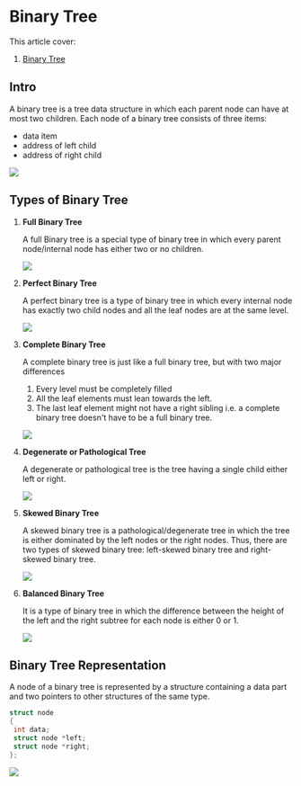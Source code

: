 # Binary Tree

This article cover:
1. [Binary Tree](https://www.programiz.com/dsa/binary-tree)

## Intro

A binary tree is a tree data structure in which each parent node can have at most two children. Each node of a binary tree consists of three items:

* data item
* address of left child
* address of right child

![](./../assets/img/binary_tree_1.webp)

## Types of Binary Tree

1. **Full Binary Tree**

    A full Binary tree is a special type of binary tree in which every parent node/internal node has either two or no children.

    ![](./../assets/img/full-binary-tree_0.webp)


2. **Perfect Binary Tree**

    A perfect binary tree is a type of binary tree in which every internal node has exactly two child nodes and all the leaf nodes are at the same level.

    ![](./../assets/img/perfect-binary-tree_0.webp)


3. **Complete Binary Tree**

    A complete binary tree is just like a full binary tree, but with two major differences

    1. Every level must be completely filled
    2. All the leaf elements must lean towards the left.
    3. The last leaf element might not have a right sibling i.e. a complete binary tree doesn't have to be a full binary tree.

    ![](./../assets/img/complete-binary-tree_0.webp)

4. **Degenerate or Pathological Tree**
   
    A degenerate or pathological tree is the tree having a single child either left or right.

    ![](./../assets/img/degenerate-binary-tree_0.webp)


5. **Skewed Binary Tree**

    A skewed binary tree is a pathological/degenerate tree in which the tree is either dominated by the left nodes or the right nodes. Thus, there are two types of skewed binary tree: left-skewed binary tree and right-skewed binary tree.

    ![](./../assets/img/skewed-binary-tree_0.webp)

6. **Balanced Binary Tree**

    It is a type of binary tree in which the difference between the height of the left and the right subtree for each node is either 0 or 1.

    ![](./../assets/img/height-balanced_1.webp)

## Binary Tree Representation

A node of a binary tree is represented by a structure containing a data part and two pointers to other structures of the same type.

```cpp
struct node
{
 int data;
 struct node *left;
 struct node *right;
};
```

![](./../assets/img/binary-tree-representation_0.webp)
